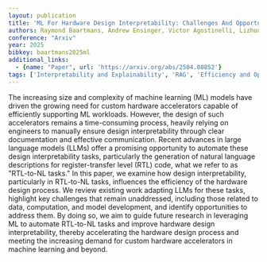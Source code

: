 ```yaml
---
layout: publication
title: 'ML For Hardware Design Interpretability: Challenges And Opportunities'
authors: Raymond Baartmans, Andrew Ensinger, Victor Agostinelli, Lizhong Chen
conference: "Arxiv"
year: 2025
bibkey: baartmans2025ml
additional_links:
  - {name: "Paper", url: 'https://arxiv.org/abs/2504.08852'}
tags: ['Interpretability and Explainability', 'RAG', 'Efficiency and Optimization', 'Survey Paper', 'Reinforcement Learning']
---
```

The increasing size and complexity of machine learning (ML) models have
driven the growing need for custom hardware accelerators capable of efficiently
supporting ML workloads. However, the design of such accelerators remains a
time-consuming process, heavily relying on engineers to manually ensure design
interpretability through clear documentation and effective communication.
Recent advances in large language models (LLMs) offer a promising opportunity
to automate these design interpretability tasks, particularly the generation of
natural language descriptions for register-transfer level (RTL) code, what we
refer to as "RTL-to-NL tasks." In this paper, we examine how design
interpretability, particularly in RTL-to-NL tasks, influences the efficiency of
the hardware design process. We review existing work adapting LLMs for these
tasks, highlight key challenges that remain unaddressed, including those
related to data, computation, and model development, and identify opportunities
to address them. By doing so, we aim to guide future research in leveraging ML
to automate RTL-to-NL tasks and improve hardware design interpretability,
thereby accelerating the hardware design process and meeting the increasing
demand for custom hardware accelerators in machine learning and beyond.
